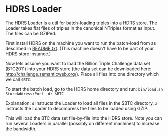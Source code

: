# HDRS Loader #
The HDRS Loader is a util for batch-loading triples into a HDRS store.  The Loader takes flat files of triples in the canonical NTriples format as input.  The files can be GZIPed.

First install HDRS on the machine you want to run the batch-load from as described in [README.txt](https://code.google.com/p/hdrs/source/browse/trunk/README.txt). (This machine doesn't have to be part of your HDRS store instance.)

Now lets assume you want to load the Billion Triple Challenge data set (BTC2011) into your HDRS store (the data set can be downloaded here: http://challenge.semanticweb.org/).  Place all files into one directory which we call `$BTC`.

To start the batch load, go to the HDRS home directory and run:
`bin/load.sh StoreAddress:Port -dz $BTC`

Explanation: `d` instructs the Loader to load all files in the $BTC directory, `z` instructs the Loader to decompress the files to be loaded using GZIP.

This will load the BTC data set file-by-file into the HDRS store.  Note you can run several Loaders in parallel (possibly on different machines) to increase the bandwidth.